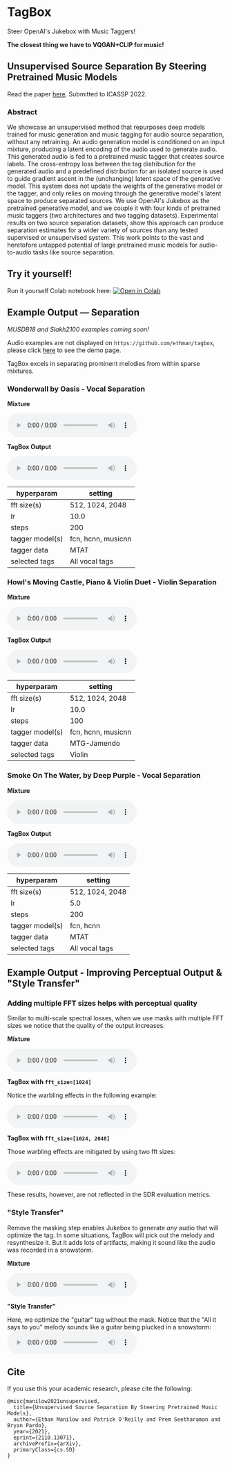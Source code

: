 # TagBox


Steer OpenAI's Jukebox with Music Taggers!

**The closest thing we have to VQGAN+CLIP for music!**

## Unsupervised Source Separation By Steering Pretrained Music Models

Read the paper [here](https://arxiv.org/abs/2110.13071). Submitted to ICASSP 2022.

### Abstract

We showcase an unsupervised method that repurposes deep models trained for music
generation and music tagging for audio source separation, without any retraining.
An audio generation model is conditioned on an input mixture, producing a latent
encoding of the audio used to generate audio. This generated audio is fed to a
pretrained music tagger that creates source labels. The cross-entropy loss
between the tag distribution for the generated audio and a predefined distribution
for an isolated source is used to guide gradient ascent in the (unchanging)
latent space of the generative model. This system does not update the weights of
the generative model or the tagger, and only relies on moving through the
generative model's latent space to produce separated sources. We use OpenAI's
Jukebox as the pretrained generative model, and we couple it with four kinds of
pretrained music taggers (two architectures and two tagging datasets).
Experimental results on two source separation datasets, show this approach can
produce separation estimates for a wider variety of sources than any tested
supervised or unsupervised system. This work points to the vast and heretofore
untapped potential of large pretrained music models for audio-to-audio tasks
like source separation. 


## Try it yourself!


Run it yourself Colab notebook here: [![Open in Colab](https://colab.research.google.com/assets/colab-badge.svg)](https://colab.research.google.com/github/ethman/tagbox)


## Example Output — Separation

*MUSDB18 and Slakh2100 examples coming soon!*  

Audio examples are not displayed on `https://github.com/ethman/tagbox`, please
click [here](https://ethman.github.io/tagbox/) to see the demo page.


TagBox excels in separating prominent melodies from within sparse mixtures.

### Wonderwall by Oasis - Vocal Separation

**Mixture**

<audio controls> <source src="examples/wonderwall/ww_mix.wav" type="audio/wav"> </audio>

**TagBox Output**

<audio controls> <source src="examples/wonderwall/ww_vox.wav" type="audio/wav"> </audio>

| hyperparam      | setting                  |
|-----------------|--------------------------|
| fft size(s)     |  512, 1024, 2048         |
| lr              |  10.0                    |
| steps           |  200                     |
| tagger model(s) |  fcn, hcnn, musicnn      |
| tagger data     |  MTAT                    |
| selected tags   |  All vocal tags          |

### Howl's Moving Castle, Piano & Violin Duet - Violin Separation

**Mixture**

<audio controls> <source src="examples/howls_castle/howl_mix.wav" type="audio/wav"> </audio>

**TagBox Output**

<audio controls> <source src="examples/howls_castle/howl_str.wav" type="audio/wav"> </audio>

| hyperparam      | setting                  |
|-----------------|--------------------------|
| fft size(s)     |  512, 1024, 2048         |
| lr              |  10.0                    |
| steps           |  100                     |
| tagger model(s) |  fcn, hcnn, musicnn      |
| tagger data     |  MTG-Jamendo             |
| selected tags   |  Violin                  |

### Smoke On The Water, by Deep Purple - Vocal Separation

**Mixture**

<audio controls> <source src="examples/smoke_on_the_water/soow_mix.wav" type="audio/wav"> </audio>

**TagBox Output**

<audio controls> <source src="examples/smoke_on_the_water/soow_vox.wav" type="audio/wav"> </audio>

| hyperparam      | setting                  |
|-----------------|--------------------------|
| fft size(s)     |  512, 1024, 2048         |
| lr              |  5.0                     |
| steps           |  200                     |
| tagger model(s) |  fcn, hcnn               |
| tagger data     |  MTAT                    |
| selected tags   |  All vocal tags          |


## Example Output - Improving Perceptual Output & "Style Transfer"

### Adding multiple FFT sizes helps with perceptual quality

Similar to multi-scale spectral losses, when we use masks with multiple FFT sizes
we notice that the quality of the output increases.

**Mixture**

<audio controls> <source src="examples/james_may_broken/jm_mix.wav" type="audio/wav"> </audio>

**TagBox with `fft_size=[1024]`**

Notice the warbling effects in the following example:

<audio controls> <source src="examples/james_may_broken/jm_ex1.wav" type="audio/wav"> </audio>


**TagBox with `fft_size=[1024, 2048]`**

Those warbling effects are mitigated by using two fft sizes:

<audio controls> <source src="examples/james_may_broken/jm_ex2.wav" type="audio/wav"> </audio>

These results, however, are not reflected in the SDR evaluation metrics.


### "Style Transfer"

Remove the masking step enables Jukebox to generate *any* audio that will optimize the
tag. In some situations, TagBox will pick out the melody and resynthesize it. But
it adds lots of artifacts, making it sound like the audio was recorded in a snowstorm.

**Mixture**

<audio controls> <source src="examples/james_may_dont_look_back/jm_mix.wav" type="audio/wav"> </audio>


**"Style Transfer"**

Here, we optimize the "guitar" tag without the mask. Notice that the "All it
says to you" melody sounds like a guitar being plucked in a snowstorm:
<audio controls> <source src="examples/james_may_dont_look_back/jm_ex3_st.wav" type="audio/wav"> </audio>

## Cite

If you use this your academic research, please cite the following:

    @misc{manilow2021unsupervised,
      title={Unsupervised Source Separation By Steering Pretrained Music Models}, 
      author={Ethan Manilow and Patrick O'Reilly and Prem Seetharaman and Bryan Pardo},
      year={2021},
      eprint={2110.13071},
      archivePrefix={arXiv},
      primaryClass={cs.SD}
    }
